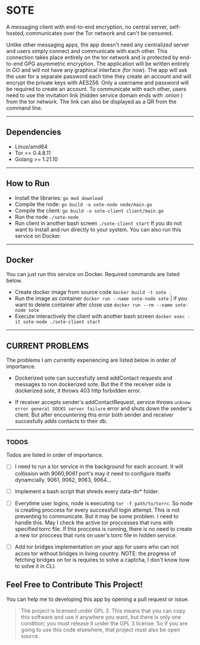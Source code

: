 # SOTE
A messaging client with end-to-end encryption, no central server, self-hosted, communicates over the Tor network and can't be censored. 

Unlike other messaging apps, the app doesn't need any centralized server and users simply connect and communicate with each other. This connection takes place entirely on the tor network and is protected by end-to-end GPG asymmetric encryption.
The application will be written entirely in GO and will not have any graphical interface (for now).
The app will ask the user for a separate password each time they create an account and will encrypt the private keys with AES256. Only a username and password will be required to create an account.
To communicate with each other, users need to use the invitation link (hidden service domain ends with .onion ) from the tor network. The link can also be displayed as a QR from the command line.
<hr>

## Dependencies
* Linux/amd64
* Tor >= 0.4.8.11
* Golang >= 1.21.10
<hr>

## How to Run
 *   Install the libraries: `go mod download`
 *   Compile the node: `go build -o sote-node node/main.go`
 *   Compile the client: `go build -o sote-client client/main.go`
 *   Run the node `./sote-node `
 *   Run client in another bash screen `./sote-client start`
If you do not want to install and run directly to your system. You can also run this service on Docker.
<hr>

## Docker 
You can just run this service on Docker. Required commands are listed below.
* Create docker image from source code    `docker build -t sote .`
* Run the image as container   `docker run --name sote-node sote` | if you want to delete container after close use `docker run --rm --name sote-node sote`
* Execute interactively the client with another bash screen  `docker exec -it sote-node ./sote-client start`
<hr> 


## CURRENT PROBLEMS
The problems I am currently experiencing are listed below in order of importance.

- Dockerized sote can succesfully send addContact requests and messages to non dockerized sote. But the if the receiver side is dockerized sote, it throws 403 http forbidden error.

- If receiver accepts sender's addContactRequest, service throws `unknow error general SOCKS server failure` error and shuts down the sender's client.
But after encountering this error both sender and receiver succesfully adds contacts to their db.
<hr>

### TODOS
Todos are listed in order of importance.

- [ ] I need to run a tor service in the background for each account.
It will collission with 9060,9061 port's may it need to configure itselfs dynamcially. 9061, 9062, 9063, 9064...

- [ ] Implement a bash script that shreds every data-dir* folder.

- [ ] Everytime user logins, node is executing `tor -f path/to/torrc`. So node is creating proccess for every successfull login attempt. This is not preventing to communicate. But it may be some problem. I need to handle this. May I check the active tor proccesses that runs with specified torrc file. If this proccess is running, there is no need to create a new tor proccess that runs on user's torrc file in hidden service.

- [ ] Add tor bridges implementation on your app for users who can not acces tor without bridges in living country. NOTE: the progress of fetching bridges on tor is requires to solve a captcha, I don't know how to solve it in CLI.

## Feel Free to Contribute This Project!
You can help me to developing this app by opening a pull request or issue.
> The project is licensed under GPL 3. This means that you can copy this software and use it anywhere you want, but there is only one condition; you must release it under the GPL 3 license. So if you are going to use this code elsewhere, that project must also be open source.